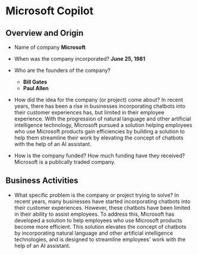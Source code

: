 # Microsoft Copilot

## Overview and Origin

* Name of company
  **Microsoft** 

* When was the company incorporated?
  **June 25, 1981**

* Who are the founders of the company?
   -  **Bill Gates** 
   -  **Paul Allen**

* How did the idea for the company (or project) come about?
In recent years, there has been a rise in businesses incorporating chatbots into their customer experiences has,  but limited in their employee experience. With the progression of natural language and other artificial intelligence technology, Microsoft pursued a solution helping employees who use Microsoft products gain efficiencies by building a solution to help them streamline their work by elevating the concept of chatbots with the help of an AI assistant.


* How is the company funded? How much funding have they received?
Microsoft is a publically traded company. 

## Business Activities

* What specific problem is the company or project trying to solve?
In recent years, many businesses have started incorporating chatbots into their 
customer experiences. However, these chatbots have been limited in their ability 
to assist employees. To address this, Microsoft has developed a solution to help 
employees who use Microsoft products become more efficient. This solution 
elevates the concept of chatbots by incorporating natural language and other 
artificial intelligence technologies, and is designed to streamline employees' 
work with the help of an AI assistant.
